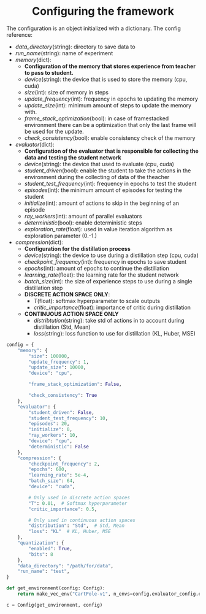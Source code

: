 # <center>Configuring the framework</center>
The configuration is an object initialized with a dictionary. The config reference:

- *data_directory*(string): directory to save data to
- *run_name*(string): name of experiment
- *memory*(dict):
    - **Configuration of the memory that stores experience from teacher to pass to student.**
    - *device*(string): the device that is used to store the memory (cpu, cuda)
    - *size*(int): size of memory in steps
    - *update_frequency*(int): frequency in epochs to updating the memory
    - *update_size*(int): minimum amount of steps to update the memory with.
    - *frame_stack_optimization*(bool): in case of framestacked environment there can be a optimization that only the last frame will be used for the update.
    - *check_consistency*(bool): enable consistency check of the memory
- *evaluator*(dict):
    - **Configuration of the evaluator that is responsible for collecting the data and testing the student network**
    - *device*(string): the device that used to evaluate (cpu, cuda)
    - *student_driven*(bool): enable the student to take the actions in the environment during the collecting of data of the theacher
    - *student_test_frequency*(int): frequency in epochs to test the student
    - *episodes*(int): the minimum amount of episodes for testing the student
    - *initialize*(int): amount of actions to skip in the beginning of an episode
    - *ray_workers*(int): amount of parallel evaluators
    - *deterministic*(bool): enable deterministic steps
    - *exploration_rate*(float): used in value iteration algorithm as exploration parameter (0.-1.)
- *compression*(dict):
    - **Configuration for the distillation process**
    - *device*(string): the device to use during a distillation step (cpu, cuda)
    - *checkpoint_frequency*(int): frequency in epochs to save student
    - *epochs*(int): amount of epochs to continue the distillation
    - *learning_rate*(float): the learning rate for the student network
    - *batch_size*(int): the size of experience steps to use during a single distillation step
    - **DISCRETE ACTION SPACE ONLY**:
        - *T*(float): softmax hyperparameter to scale outputs
        - *critic_importance*(float): importance of critic during distillation
    - **CONTINUOUS ACTION SPACE ONLY**
        - *distribtution*(string): take std of actions in to account during distillation (Std, Mean)
        - *loss*(string): loss function to use for distillation (KL, Huber, MSE)

```python
config = {
    "memory": {
        "size": 100000,
        "update_frequency": 1,
        "update_size": 10000,
        "device": "cpu",

        "frame_stack_optimization": False, 

        "check_consistency": True
    },
    "evaluator": {
        "student_driven": False,
        "student_test_frequency": 10,
        "episodes": 20, 
        "initialize": 0, 
        "ray_workers": 10,
        "device": "cpu",
        "deterministic": False
    },
    "compression": {
        "checkpoint_frequency": 2,
        "epochs": 600,
        "learning_rate": 5e-4,
        "batch_size": 64,
        "device": "cuda",

        # Only used in discrete action spaces
        "T": 0.01,  # Softmax hyperparameter
        "critic_importance": 0.5,

        # Only used in continuous action spaces
        "distribution": "Std",  # Std, Mean 
        "loss": "KL"  # KL, Huber, MSE
    },
    "quantization": {
        "enabled": True,
        "bits": 8
    },
    "data_directory": "/path/for/data",
    "run_name": "test",
}

def get_environment(config: Config):
    return make_vec_env("CartPole-v1", n_envs=config.evaluator_config.env_workers, vec_env_cls=DummyVecEnv)

c = Config(get_environment, config)
```